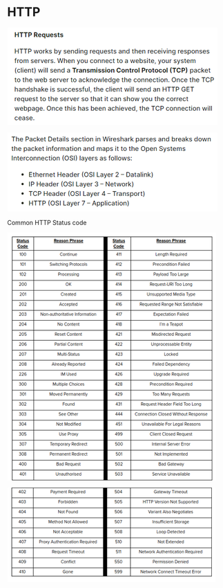 # HTTP

![](<../../.gitbook/assets/image (21).png>)

![](<../../.gitbook/assets/image (54).png>)

Common HTTP Status code

![](<../../.gitbook/assets/image (34).png>)

![](<../../.gitbook/assets/image (44).png>)
